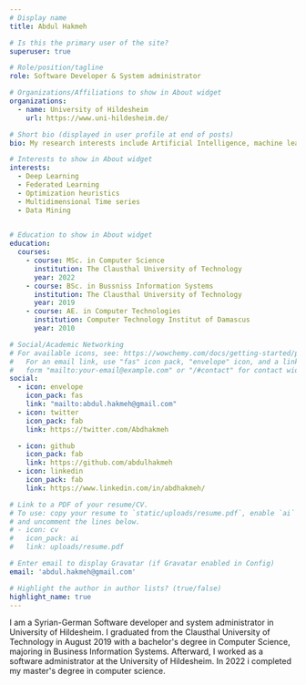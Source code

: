 ```yaml
---
# Display name
title: Abdul Hakmeh

# Is this the primary user of the site?
superuser: true

# Role/position/tagline
role: Software Developer & System administrator

# Organizations/Affiliations to show in About widget
organizations:
  - name: University of Hildesheim
    url: https://www.uni-hildesheim.de/

# Short bio (displayed in user profile at end of posts)
bio: My research interests include Artificial Intelligence, machine learning, deep learning, federated learning, Multidimensional Time series, optimization heuristics, Discrete Optimization.

# Interests to show in About widget
interests:
  - Deep Learning
  - Federated Learning
  - Optimization heuristics
  - Multidimensional Time series
  - Data Mining
  

# Education to show in About widget
education:
  courses:
    - course: MSc. in Computer Science
      institution: The Clausthal University of Technology 
      year: 2022
    - course: BSc. in Bussniss Information Systems
      institution: The Clausthal University of Technology
      year: 2019
    - course: AE. in Computer Technologies
      institution: Computer Technology Institut of Damascus
      year: 2010

# Social/Academic Networking
# For available icons, see: https://wowchemy.com/docs/getting-started/page-builder/#icons
#   For an email link, use "fas" icon pack, "envelope" icon, and a link in the
#   form "mailto:your-email@example.com" or "/#contact" for contact widget.
social:
  - icon: envelope
    icon_pack: fas
    link: "mailto:abdul.hakmeh@gmail.com"
  - icon: twitter
    icon_pack: fab
    link: https://twitter.com/Abdhakmeh

  - icon: github
    icon_pack: fab
    link: https://github.com/abdulhakmeh
  - icon: linkedin
    icon_pack: fab
    link: https://www.linkedin.com/in/abdhakmeh/

# Link to a PDF of your resume/CV.
# To use: copy your resume to `static/uploads/resume.pdf`, enable `ai` icons in `params.toml`,
# and uncomment the lines below.
# - icon: cv
#   icon_pack: ai
#   link: uploads/resume.pdf

# Enter email to display Gravatar (if Gravatar enabled in Config)
email: 'abdul.hakmeh@gmail.com'

# Highlight the author in author lists? (true/false)
highlight_name: true
---
```


I am a Syrian-German Software developer and system administrator in University of Hildesheim. I graduated from the Clausthal University of Technology in August 2019 with a bachelor's degree in Computer Science, majoring in Business Information Systems. Afterward, I worked as a software administrator at the University of Hildesheim. In 2022 i completed my master's degree in computer science.



